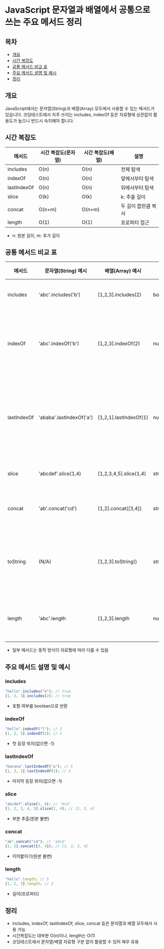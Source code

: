 # JavaScript 문자열과 배열에서 공통으로 쓰는 주요 메서드 정리

## 목차

- [개요](#개요)
- [시간 복잡도](#시간-복잡도)
- [공통 메서드 비교 표](#공통-메서드-비교-표)
- [주요 메서드 설명 및 예시](#주요-메서드-설명-및-예시)
- [정리](#정리)

## 개요

JavaScript에서는 문자열(String)과 배열(Array) 모두에서 사용할 수 있는 메서드가 있습니다. 코딩테스트에서 자주 쓰이는 includes, indexOf 등은 자료형에 상관없이 활용도가 높으니 반드시 숙지해야 합니다.

## 시간 복잡도

| 메서드      | 시간 복잡도(문자열) | 시간 복잡도(배열) | 설명                |
| ----------- | ------------------- | ----------------- | ------------------- |
| includes    | O(n)                | O(n)              | 전체 탐색           |
| indexOf     | O(n)                | O(n)              | 앞에서부터 탐색     |
| lastIndexOf | O(n)                | O(n)              | 뒤에서부터 탐색     |
| slice       | O(k)                | O(k)              | k: 추출 길이        |
| concat      | O(n+m)              | O(n+m)            | 두 길이 합만큼 복사 |
| length      | O(1)                | O(1)              | 프로퍼티 접근       |

- n: 원본 길이, m: 추가 길이

## 공통 메서드 비교 표

| 메서드      | 문자열(String) 예시      | 배열(Array) 예시       | 반환값       | 설명                        |
| ----------- | ------------------------ | ---------------------- | ------------ | --------------------------- |
| includes    | 'abc'.includes('b')      | [1,2,3].includes(2)    | boolean      | 포함 여부                   |
| indexOf     | 'abc'.indexOf('b')       | [1,2,3].indexOf(2)     | number       | 첫 등장 위치, 없으면 -1     |
| lastIndexOf | 'ababa'.lastIndexOf('a') | [1,2,1].lastIndexOf(1) | number       | 마지막 등장 위치, 없으면 -1 |
| slice       | 'abcdef'.slice(1,4)      | [1,2,3,4,5].slice(1,4) | string/array | 부분 추출                   |
| concat      | 'ab'.concat('cd')        | [1,2].concat([3,4])    | string/array | 이어붙이기                  |
| toString    | (N/A)                    | [1,2,3].toString()     | string       | 배열을 문자열로 변환        |
| length      | 'abc'.length             | [1,2,3].length         | number       | 길이(프로퍼티)              |

- 일부 메서드는 동작 방식이 자료형에 따라 다를 수 있음

## 주요 메서드 설명 및 예시

### includes

```javascript
"hello".includes("e"); // true
[1, 2, 3].includes(2); // true
```

- 포함 여부를 boolean으로 반환

### indexOf

```javascript
"hello".indexOf("l"); // 2
[1, 2, 3].indexOf(2); // 1
```

- 첫 등장 위치(없으면 -1)

### lastIndexOf

```javascript
"banana".lastIndexOf("a"); // 5
[1, 2, 1].lastIndexOf(1); // 2
```

- 마지막 등장 위치(없으면 -1)

### slice

```javascript
"abcdef".slice(1, 4); // 'bcd'
[1, 2, 3, 4, 5].slice(1, 4); // [2, 3, 4]
```

- 부분 추출(원본 불변)

### concat

```javascript
"ab".concat("cd"); // 'abcd'
[1, 2].concat([3, 4]); // [1, 2, 3, 4]
```

- 이어붙이기(원본 불변)

### length

```javascript
"hello".length; // 5
[1, 2, 3].length; // 3
```

- 길이(프로퍼티)

## 정리

- includes, indexOf, lastIndexOf, slice, concat 등은 문자열과 배열 모두에서 사용 가능
- 시간복잡도는 대부분 O(n)이나, length는 O(1)
- 코딩테스트에서 문자열/배열 자료형 구분 없이 활용할 수 있어 매우 유용
